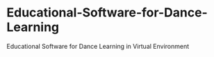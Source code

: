 # Educational-Software-for-Dance-Learning
Educational Software for Dance Learning in Virtual Environment
